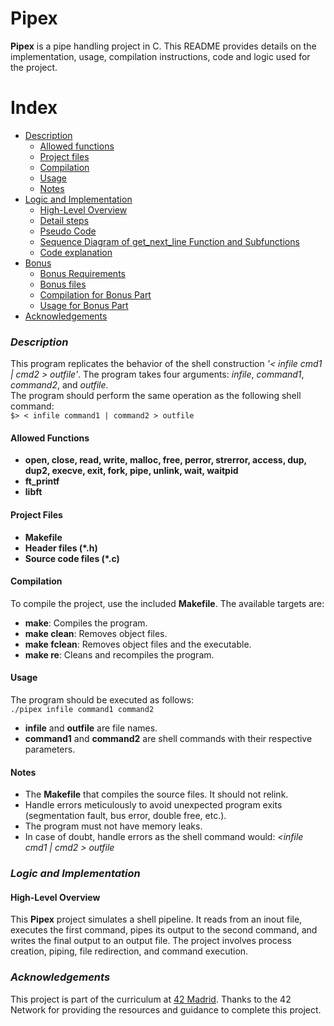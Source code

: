 # Pipex
__Pipex__ is a pipe handling project in C. This README provides details on the implementation, usage, compilation instructions, code and logic used for the project.
# Index
- [Description](#description)
	- [Allowed functions](#allow)
	- [Project files](#pr_files)
  	- [Compilation](#compilation)
	- [Usage](#usage)
	- [Notes](#notes)
 - [Logic and Implementation](#logic)
	- [High-Level Overview](#h_level)
	- [Detail steps](#detail)
	- [Pseudo Code](#pseudo)
	- [Sequence Diagram of get_next_line Function and Subfunctions](#diagram)
	- [Code explanation](#code)
- [Bonus](#bonus)
	- [Bonus Requirements](#b_req)
	- [Bonus files](#b_files)
	- [Compilation for Bonus Part](#b_compilation)
	- [Usage for Bonus Part](#b_usage)
- [Acknowledgements](#ack)
### _Description_ <a name="description"></a>
This program replicates the behavior of the shell construction *'< infile cmd1 | cmd2 > outfile'*. The program takes four arguments: *infile*, *command1*, *command2*, and *outfile*.  
The program should perform the same operation as the following shell command:  
``
$> < infile command1 | command2 > outfile
``
#### Allowed Functions <a name="allow"></a>
* **open, close, read, write, malloc, free, perror, strerror, access, dup, dup2, execve, exit, fork, pipe, unlink, wait, waitpid**
* **ft_printf**
* **libft**
#### Project Files <a name="pr_files"></a>
* **Makefile**
* **Header files (*.h)**
* **Source code files (*.c)**
#### Compilation <a name="compilation"></a>
To compile the project, use the included **Makefile**. The available targets are:
* **make**: Compiles the program.
* **make clean**: Removes object files.
* **make fclean**: Removes object files and the executable.
* **make re**: Cleans and recompiles the program.
#### Usage <a name="usage"></a>
The program should be executed as follows:  
`` ./pipex infile command1 command2 ``
* **infile** and **outfile** are file names.
* **command1** and **command2** are shell commands with their respective parameters.
#### Notes <a name="notes"></a>
* The **Makefile** that compiles the source files. It should not relink.
* Handle errors meticulously to avoid unexpected program exits (segmentation fault, bus error, double free, etc.).
* The program must not have memory leaks.
* In case of doubt, handle errors as the shell command would: *<infile cmd1 | cmd2 > outfile*
### _Logic and Implementation_ <a name="logic"></a>
#### High-Level Overview <a name="h_level"></a>
This **Pipex** project simulates a shell pipeline. It reads from an inout file, executes the first command, pipes its output to the second command, and writes the final output to an output file. The project involves process creation, piping, file redirection, and command execution.
### *Acknowledgements* <a name="ack"></a>
This project is part of the curriculum at [42 Madrid](https://www.42madrid.com/). Thanks to the 42 Network for providing the resources and guidance to complete this project.
